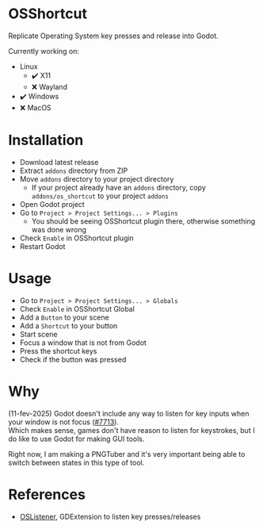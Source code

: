 # OSShortcut
Replicate Operating System key presses and release into Godot.

Currently working on:  
- Linux
	- ✔️ X11
	- ❌ Wayland
- ✔️ Windows
- ❌ MacOS

# Installation
- Download latest release
- Extract `addons` directory from ZIP
- Move `addons` directory to your project directory
  - If your project already have an `addons` directory, copy `addons/os_shortcut` to your project `addons`
- Open Godot project
- Go to `Project > Project Settings... > Plugins`
  - You should be seeing OSShortcut plugin there, otherwise something was done wrong
- Check `Enable` in OSShortcut plugin
- Restart Godot

# Usage
- Go to `Project > Project Settings... > Globals`
- Check `Enable` in OSShortcut Global
- Add a `Button` to your scene
- Add a `Shortcut` to your button
- Start scene
- Focus a window that is not from Godot
- Press the shortcut keys
- Check if the button was pressed

# Why
(11-fev-2025) Godot doesn't include any way to listen for key inputs when your window is not focus ([#7713](https://github.com/godotengine/godot-proposals/issues/7713)).  
Which makes sense, games don't have reason to listen for keystrokes, but I do like to use Godot for making GUI tools.  

Right now, I am making a PNGTuber and it's very important being able to switch between states in this type of tool.  

# References
- [OSListener](https://github.com/thiagola92/os-listener), GDExtension to listen key presses/releases